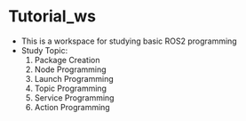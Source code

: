 # Tutorial_ws
- This is a workspace for studying basic ROS2 programming
- Study Topic:
  1. Package Creation
  2. Node Programming
  3. Launch Programming
  4. Topic Programming
  5. Service Programming
  6. Action Programming
